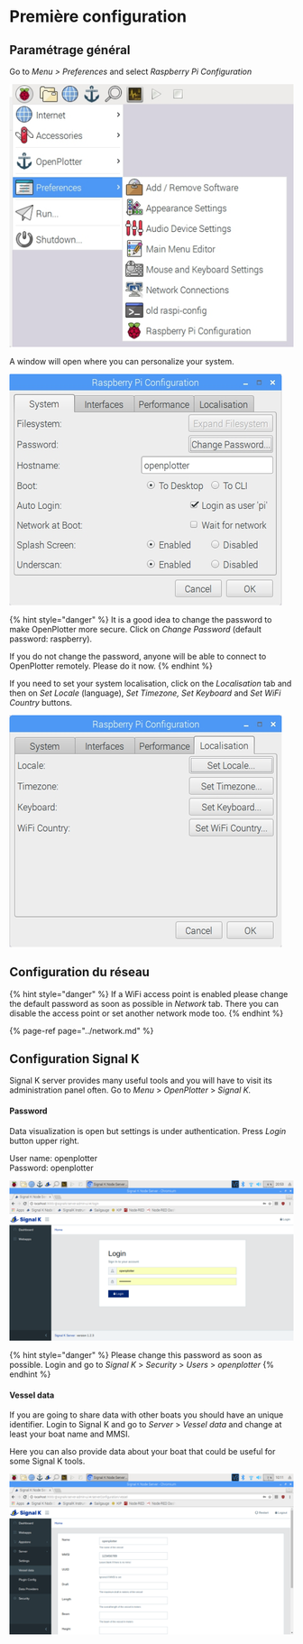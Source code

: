# Première configuration

## Paramétrage général

Go to _Menu &gt; Preferences_ and select _Raspberry Pi Configuration_

![](../.gitbook/assets/rpisetup1.jpg)

A window will open where you can personalize your system. 

![](../.gitbook/assets/rpisetup3.jpg)

{% hint style="danger" %}
It is a good idea to change the password to make OpenPlotter more secure. Click on _Change Password_ \(default password: raspberry\).

If you do not change the password, anyone will be able to connect to OpenPlotter remotely. Please do it now.
{% endhint %}

If you need to set your system localisation, click on the _Localisation_ tab and then on _Set Locale_ \(language\), _Set Timezone, Set Keyboard_ and _Set WiFi Country_ buttons.

![](../.gitbook/assets/rpisetup2.jpg)

## Configuration du réseau

{% hint style="danger" %}
If a WiFi access point is enabled please change the default password as soon as possible in _Network_ tab. There you can disable the access point or set another network mode too.
{% endhint %}

{% page-ref page="../network.md" %}

## Configuration Signal K

Signal K server provides many useful tools and you will have to visit its administration panel often. Go to _Menu_ &gt; _OpenPlotter_ &gt; _Signal K._

#### Password

Data visualization is open but settings is under authentication. Press _Login_ button upper right.

User name: openplotter  
Password: openplotter

![](../.gitbook/assets/sk_login.png)

{% hint style="danger" %}
Please change this password as soon as possible. Login and go to _Signal K_ &gt; _Security_ &gt; _Users_ &gt; _openplotter_
{% endhint %}

#### Vessel data

If you are going to share data with other boats you should have an unique identifier. Login to Signal K and go to _Server_ &gt; _Vessel_ _data_ and change at least your boat name and MMSI.

Here you can also provide data about your boat that could be useful for some Signal K tools.

![](../.gitbook/assets/sk_vessel_data.png)

